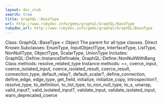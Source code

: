 ```yaml
---
layout: doc_stub
search: true
title: GraphQL::BaseType
url: http://www.rubydoc.info/gems/graphql/GraphQL/BaseType
rubydoc_url: http://www.rubydoc.info/gems/graphql/GraphQL/BaseType
---
```


Class: GraphQL::BaseType < Object
The parent for all type classes. 
Direct Known Subclasses:
EnumType, InputObjectType, InterfaceType, ListType, NonNullType,
ObjectType, ScalarType, UnionType
Includes:
GraphQL::Define::InstanceDefinable, GraphQL::Define::NonNullWithBang
Class methods:
resolve_related_type
Instance methods:
==, coerce_input, coerce_isolated_input, coerce_isolated_result,
coerce_result, connection_type, default_relay?, default_scalar?,
define_connection, define_edge, edge_type, get_field, initialize,
initialize_copy, introspection?, resolve_type, to_definition,
to_list_type, to_non_null_type, to_s, unwrap, valid_input?,
valid_isolated_input?, validate_input, validate_isolated_input,
warn_deprecated_coerce

